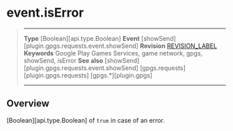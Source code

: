# event.isError

> --------------------- ------------------------------------------------------------------------------------------
> __Type__              [Boolean][api.type.Boolean]
> __Event__             [showSend][plugin.gpgs.requests.event.showSend]
> __Revision__          [REVISION_LABEL](REVISION_URL)
> __Keywords__          Google Play Games Services, game network, gpgs, showSend, isError
> __See also__          [showSend][plugin.gpgs.requests.event.showSend]
>						[gpgs.requests][plugin.gpgs.requests]
>                       [gpgs.*][plugin.gpgs]
> --------------------- ------------------------------------------------------------------------------------------

## Overview

[Boolean][api.type.Boolean] of `true` in case of an error.